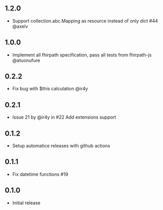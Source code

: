 ## 1.2.0

- Support collection.abc.Mapping as resource instead of only dict #44 @axelv

## 1.0.0

- Implement all fhirpath specification, pass all tests from fhirpath-js @atuonufure

## 0.2.2

- Fix bug with $this calculation @ir4y

## 0.2.1

- Issue 21 by @ir4y in #22 Add extensions support

## 0.1.2

- Setup automatice releases with github actions

## 0.1.1

- Fix datetime functions #19

## 0.1.0

- Initial release
